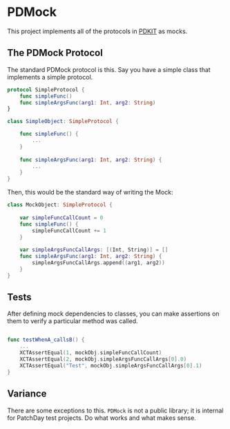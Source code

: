 # PDMock

This project implements all of the protocols in [PDKIT](../PDKit/README.md) as mocks.

## The PDMock Protocol

The standard PDMock protocol is this. Say you have a simple class that implements a simple protocol.

```swift
protocol SimpleProtocol {
	func simpleFunc()
	func simpleArgsFunc(arg1: Int, arg2: String)
}

class SimpleObject: SimpleProtocol {

	func simpleFunc() {
		...
	}
	
	func simpleArgsFunc(arg1: Int, arg2: String) {
		...
	}
}
```

Then, this would be the standard way of writing the Mock:

```swift
class MockObject: SimpleProtocol {
	
	var simpleFuncCallCount = 0
	func simpleFunc() {
		simpleFuncCallCount += 1
	}
	
	var simpleArgsFuncCallArgs: [(Int, String)] = []
	func simpleArgsFunc(arg1: Int, arg2: String) {
		simpleArgsFuncCallArgs.append((arg1, arg2))
	}
}
```

## Tests

After defining mock dependencies to classes, you can make assertions on them to verify a particular method was 
called.

```swift

func testWhenA_callsB() {
	...
	XCTAssertEqual(1, mockObj.simpleFuncCallCount)
	XCTAssertEqual(2, mockObj.simpleArgsFuncCallArgs[0].0)
	XCTAssertEqual("Test", mockObj.simpleArgsFuncCallArgs[0].1)
}
```

## Variance

There are some exceptions to this. `PDMock` is not a public library; it is internal for PatchDay test projects. Do 
what works and what makes sense.
